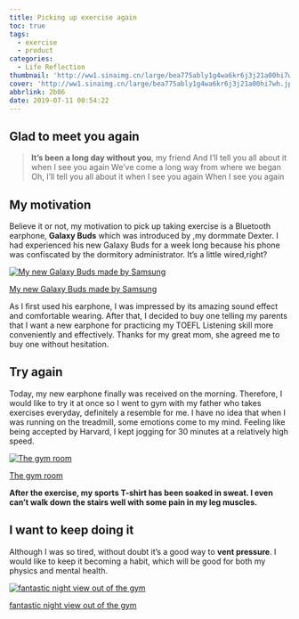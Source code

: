 ```yaml
---
title: Picking up exercise again
toc: true
tags:
  - exercise
  - product
categories:
  - Life Reflection
thumbnail: 'http://ww1.sinaimg.cn/large/bea775ably1g4wa6kr6j3j21a00hi7wh.jpg'
cover: 'http://ww1.sinaimg.cn/large/bea775ably1g4wa6kr6j3j21a00hi7wh.jpg'
abbrlink: 2b86
date: 2019-07-11 00:54:22
---
```


## Glad to meet you again

> **It’s been a long day without you**, my friend
> And I’ll tell you all about it when I see you again
> We’ve come a long way from where we began
> Oh, I’ll tell you all about it when I see you again
> When I see you again

## My motivation

Believe it or not, my motivation to pick up taking exercise is a Bluetooth earphone, **Galaxy Buds** which was introduced by ,my dormmate Dexter. I had experienced his new Galaxy Buds for a week long because his phone was confiscated by the dormitory administrator. It’s a little wired,right?



[![My new Galaxy Buds made by Samsung](http://ww1.sinaimg.cn/large/bea775ably1g4wa625iygj22c0340hdt.jpg)](http://ww1.sinaimg.cn/large/bea775ably1g4wa625iygj22c0340hdt.jpg)

[My new Galaxy Buds made by Samsung](http://ww1.sinaimg.cn/large/bea775ably1g4wa625iygj22c0340hdt.jpg)



As I first used his earphone, I was impressed by its amazing sound effect and comfortable wearing. After that, I decided to buy one telling my parents that I want a new earphone for practicing my TOEFL Listening skill more conveniently and effectively. Thanks for my great mom, she agreed me to buy one without hesitation.

## Try again

Today, my new earphone finally was received on the morning. Therefore, I would like to try it at once so I went to gym with my father who takes exercises everyday, definitely a resemble for me. I have no idea that when I was running on the treadmill, some emotions come to my mind. Feeling like being accepted by Harvard, I kept jogging for 30 minutes at a relatively high speed.

[![The gym room](http://ww1.sinaimg.cn/large/bea775ably1g4wa61wxwqj23402c07kg.jpg)](http://ww1.sinaimg.cn/large/bea775ably1g4wa61wxwqj23402c07kg.jpg)

[The gym room](http://ww1.sinaimg.cn/large/bea775ably1g4wa61wxwqj23402c07kg.jpg)



**After the exercise, my sports T-shirt has been soaked in sweat. I even can’t walk down the stairs well with some pain in my leg muscles.**

## I want to keep doing it

Although I was so tired, without doubt it’s a good way to **vent pressure**. I would like to keep it becoming a habit, which will be good for both my physics and mental health.

[![fantastic night view out of the gym](http://ww1.sinaimg.cn/large/bea775ably1g4wa61si9nj23402c0au0.jpg)](http://ww1.sinaimg.cn/large/bea775ably1g4wa61si9nj23402c0au0.jpg)

[fantastic night view out of the gym](http://ww1.sinaimg.cn/large/bea775ably1g4wa61si9nj23402c0au0.jpg)
